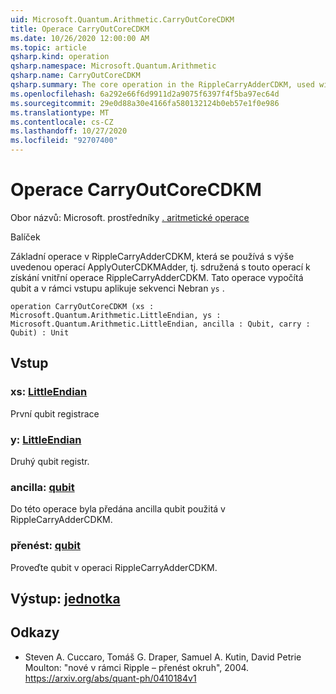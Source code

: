 ```yaml
---
uid: Microsoft.Quantum.Arithmetic.CarryOutCoreCDKM
title: Operace CarryOutCoreCDKM
ms.date: 10/26/2020 12:00:00 AM
ms.topic: article
qsharp.kind: operation
qsharp.namespace: Microsoft.Quantum.Arithmetic
qsharp.name: CarryOutCoreCDKM
qsharp.summary: The core operation in the RippleCarryAdderCDKM, used with the above ApplyOuterCDKMAdder operation, i.e. conjugated with this operation to obtain the inner operation of the RippleCarryAdderCDKM. This operation computes the carry out qubit and applies a sequence of NOT gates on part of the input `ys`.
ms.openlocfilehash: 6a292e66f6d9911d2a9075f6397f4f5ba97ec64d
ms.sourcegitcommit: 29e0d88a30e4166fa580132124b0eb57e1f0e986
ms.translationtype: MT
ms.contentlocale: cs-CZ
ms.lasthandoff: 10/27/2020
ms.locfileid: "92707400"
---
```

# <a name="carryoutcorecdkm-operation"></a>Operace CarryOutCoreCDKM

Obor názvů: Microsoft. prostředníky [. aritmetické operace](xref:Microsoft.Quantum.Arithmetic)

Balíček [](https://nuget.org/packages/)


Základní operace v RippleCarryAdderCDKM, která se používá s výše uvedenou operací ApplyOuterCDKMAdder, tj. sdružená s touto operací k získání vnitřní operace RippleCarryAdderCDKM. Tato operace vypočítá qubit a v rámci vstupu aplikuje sekvenci Nebran `ys` .

```qsharp
operation CarryOutCoreCDKM (xs : Microsoft.Quantum.Arithmetic.LittleEndian, ys : Microsoft.Quantum.Arithmetic.LittleEndian, ancilla : Qubit, carry : Qubit) : Unit
```


## <a name="input"></a>Vstup

### <a name="xs--littleendian"></a>xs: [LittleEndian](xref:Microsoft.Quantum.Arithmetic.LittleEndian)

První qubit registrace


### <a name="ys--littleendian"></a>y: [LittleEndian](xref:Microsoft.Quantum.Arithmetic.LittleEndian)

Druhý qubit registr.


### <a name="ancilla--qubit"></a>ancilla: [qubit](xref:microsoft.quantum.lang-ref.qubit)

Do této operace byla předána ancilla qubit použitá v RippleCarryAdderCDKM.


### <a name="carry--qubit"></a>přenést: [qubit](xref:microsoft.quantum.lang-ref.qubit)

Proveďte qubit v operaci RippleCarryAdderCDKM.



## <a name="output--unit"></a>Výstup: [jednotka](xref:microsoft.quantum.lang-ref.unit)



## <a name="references"></a>Odkazy

- Steven A. Cuccaro, Tomáš G. Draper, Samuel A. Kutin, David Petrie Moulton: "nové v rámci Ripple – přenést okruh", 2004.
  https://arxiv.org/abs/quant-ph/0410184v1